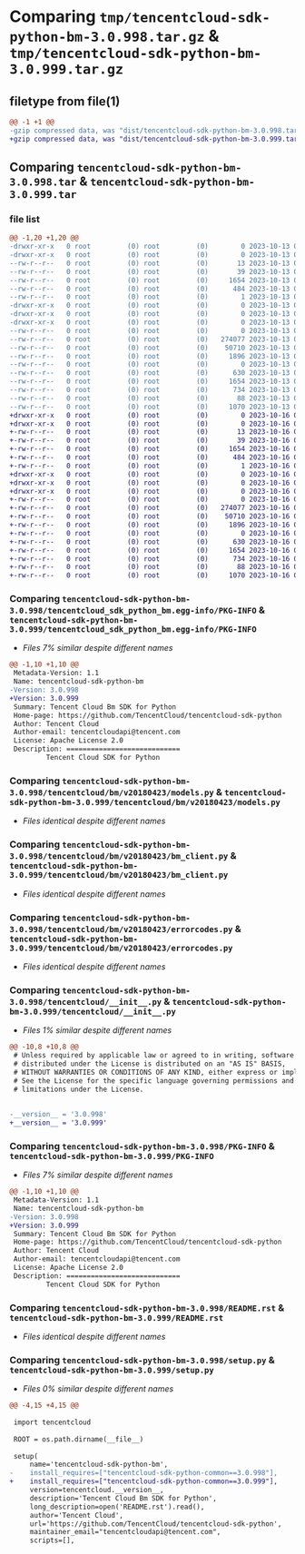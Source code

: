 # Comparing `tmp/tencentcloud-sdk-python-bm-3.0.998.tar.gz` & `tmp/tencentcloud-sdk-python-bm-3.0.999.tar.gz`

## filetype from file(1)

```diff
@@ -1 +1 @@
-gzip compressed data, was "dist/tencentcloud-sdk-python-bm-3.0.998.tar", last modified: Fri Oct 13 00:21:26 2023, max compression
+gzip compressed data, was "dist/tencentcloud-sdk-python-bm-3.0.999.tar", last modified: Mon Oct 16 00:20:40 2023, max compression
```

## Comparing `tencentcloud-sdk-python-bm-3.0.998.tar` & `tencentcloud-sdk-python-bm-3.0.999.tar`

### file list

```diff
@@ -1,20 +1,20 @@
-drwxr-xr-x   0 root         (0) root         (0)        0 2023-10-13 00:21:26.000000 tencentcloud-sdk-python-bm-3.0.998/
-drwxr-xr-x   0 root         (0) root         (0)        0 2023-10-13 00:21:26.000000 tencentcloud-sdk-python-bm-3.0.998/tencentcloud_sdk_python_bm.egg-info/
--rw-r--r--   0 root         (0) root         (0)       13 2023-10-13 00:21:26.000000 tencentcloud-sdk-python-bm-3.0.998/tencentcloud_sdk_python_bm.egg-info/top_level.txt
--rw-r--r--   0 root         (0) root         (0)       39 2023-10-13 00:21:26.000000 tencentcloud-sdk-python-bm-3.0.998/tencentcloud_sdk_python_bm.egg-info/requires.txt
--rw-r--r--   0 root         (0) root         (0)     1654 2023-10-13 00:21:26.000000 tencentcloud-sdk-python-bm-3.0.998/tencentcloud_sdk_python_bm.egg-info/PKG-INFO
--rw-r--r--   0 root         (0) root         (0)      484 2023-10-13 00:21:26.000000 tencentcloud-sdk-python-bm-3.0.998/tencentcloud_sdk_python_bm.egg-info/SOURCES.txt
--rw-r--r--   0 root         (0) root         (0)        1 2023-10-13 00:21:26.000000 tencentcloud-sdk-python-bm-3.0.998/tencentcloud_sdk_python_bm.egg-info/dependency_links.txt
-drwxr-xr-x   0 root         (0) root         (0)        0 2023-10-13 00:21:26.000000 tencentcloud-sdk-python-bm-3.0.998/tencentcloud/
-drwxr-xr-x   0 root         (0) root         (0)        0 2023-10-13 00:21:26.000000 tencentcloud-sdk-python-bm-3.0.998/tencentcloud/bm/
-drwxr-xr-x   0 root         (0) root         (0)        0 2023-10-13 00:21:26.000000 tencentcloud-sdk-python-bm-3.0.998/tencentcloud/bm/v20180423/
--rw-r--r--   0 root         (0) root         (0)        0 2023-10-13 00:21:26.000000 tencentcloud-sdk-python-bm-3.0.998/tencentcloud/bm/v20180423/__init__.py
--rw-r--r--   0 root         (0) root         (0)   274077 2023-10-13 00:21:26.000000 tencentcloud-sdk-python-bm-3.0.998/tencentcloud/bm/v20180423/models.py
--rw-r--r--   0 root         (0) root         (0)    50710 2023-10-13 00:21:26.000000 tencentcloud-sdk-python-bm-3.0.998/tencentcloud/bm/v20180423/bm_client.py
--rw-r--r--   0 root         (0) root         (0)     1896 2023-10-13 00:21:26.000000 tencentcloud-sdk-python-bm-3.0.998/tencentcloud/bm/v20180423/errorcodes.py
--rw-r--r--   0 root         (0) root         (0)        0 2023-10-13 00:21:26.000000 tencentcloud-sdk-python-bm-3.0.998/tencentcloud/bm/__init__.py
--rw-r--r--   0 root         (0) root         (0)      630 2023-10-13 00:21:26.000000 tencentcloud-sdk-python-bm-3.0.998/tencentcloud/__init__.py
--rw-r--r--   0 root         (0) root         (0)     1654 2023-10-13 00:21:26.000000 tencentcloud-sdk-python-bm-3.0.998/PKG-INFO
--rw-r--r--   0 root         (0) root         (0)      734 2023-10-13 00:21:26.000000 tencentcloud-sdk-python-bm-3.0.998/README.rst
--rw-r--r--   0 root         (0) root         (0)       88 2023-10-13 00:21:26.000000 tencentcloud-sdk-python-bm-3.0.998/setup.cfg
--rw-r--r--   0 root         (0) root         (0)     1070 2023-10-13 00:21:26.000000 tencentcloud-sdk-python-bm-3.0.998/setup.py
+drwxr-xr-x   0 root         (0) root         (0)        0 2023-10-16 00:20:40.000000 tencentcloud-sdk-python-bm-3.0.999/
+drwxr-xr-x   0 root         (0) root         (0)        0 2023-10-16 00:20:40.000000 tencentcloud-sdk-python-bm-3.0.999/tencentcloud_sdk_python_bm.egg-info/
+-rw-r--r--   0 root         (0) root         (0)       13 2023-10-16 00:20:40.000000 tencentcloud-sdk-python-bm-3.0.999/tencentcloud_sdk_python_bm.egg-info/top_level.txt
+-rw-r--r--   0 root         (0) root         (0)       39 2023-10-16 00:20:40.000000 tencentcloud-sdk-python-bm-3.0.999/tencentcloud_sdk_python_bm.egg-info/requires.txt
+-rw-r--r--   0 root         (0) root         (0)     1654 2023-10-16 00:20:40.000000 tencentcloud-sdk-python-bm-3.0.999/tencentcloud_sdk_python_bm.egg-info/PKG-INFO
+-rw-r--r--   0 root         (0) root         (0)      484 2023-10-16 00:20:40.000000 tencentcloud-sdk-python-bm-3.0.999/tencentcloud_sdk_python_bm.egg-info/SOURCES.txt
+-rw-r--r--   0 root         (0) root         (0)        1 2023-10-16 00:20:40.000000 tencentcloud-sdk-python-bm-3.0.999/tencentcloud_sdk_python_bm.egg-info/dependency_links.txt
+drwxr-xr-x   0 root         (0) root         (0)        0 2023-10-16 00:20:40.000000 tencentcloud-sdk-python-bm-3.0.999/tencentcloud/
+drwxr-xr-x   0 root         (0) root         (0)        0 2023-10-16 00:20:40.000000 tencentcloud-sdk-python-bm-3.0.999/tencentcloud/bm/
+drwxr-xr-x   0 root         (0) root         (0)        0 2023-10-16 00:20:40.000000 tencentcloud-sdk-python-bm-3.0.999/tencentcloud/bm/v20180423/
+-rw-r--r--   0 root         (0) root         (0)        0 2023-10-16 00:20:40.000000 tencentcloud-sdk-python-bm-3.0.999/tencentcloud/bm/v20180423/__init__.py
+-rw-r--r--   0 root         (0) root         (0)   274077 2023-10-16 00:20:40.000000 tencentcloud-sdk-python-bm-3.0.999/tencentcloud/bm/v20180423/models.py
+-rw-r--r--   0 root         (0) root         (0)    50710 2023-10-16 00:20:40.000000 tencentcloud-sdk-python-bm-3.0.999/tencentcloud/bm/v20180423/bm_client.py
+-rw-r--r--   0 root         (0) root         (0)     1896 2023-10-16 00:20:40.000000 tencentcloud-sdk-python-bm-3.0.999/tencentcloud/bm/v20180423/errorcodes.py
+-rw-r--r--   0 root         (0) root         (0)        0 2023-10-16 00:20:40.000000 tencentcloud-sdk-python-bm-3.0.999/tencentcloud/bm/__init__.py
+-rw-r--r--   0 root         (0) root         (0)      630 2023-10-16 00:20:40.000000 tencentcloud-sdk-python-bm-3.0.999/tencentcloud/__init__.py
+-rw-r--r--   0 root         (0) root         (0)     1654 2023-10-16 00:20:40.000000 tencentcloud-sdk-python-bm-3.0.999/PKG-INFO
+-rw-r--r--   0 root         (0) root         (0)      734 2023-10-16 00:20:40.000000 tencentcloud-sdk-python-bm-3.0.999/README.rst
+-rw-r--r--   0 root         (0) root         (0)       88 2023-10-16 00:20:40.000000 tencentcloud-sdk-python-bm-3.0.999/setup.cfg
+-rw-r--r--   0 root         (0) root         (0)     1070 2023-10-16 00:20:40.000000 tencentcloud-sdk-python-bm-3.0.999/setup.py
```

### Comparing `tencentcloud-sdk-python-bm-3.0.998/tencentcloud_sdk_python_bm.egg-info/PKG-INFO` & `tencentcloud-sdk-python-bm-3.0.999/tencentcloud_sdk_python_bm.egg-info/PKG-INFO`

 * *Files 7% similar despite different names*

```diff
@@ -1,10 +1,10 @@
 Metadata-Version: 1.1
 Name: tencentcloud-sdk-python-bm
-Version: 3.0.998
+Version: 3.0.999
 Summary: Tencent Cloud Bm SDK for Python
 Home-page: https://github.com/TencentCloud/tencentcloud-sdk-python
 Author: Tencent Cloud
 Author-email: tencentcloudapi@tencent.com
 License: Apache License 2.0
 Description: ============================
         Tencent Cloud SDK for Python
```

### Comparing `tencentcloud-sdk-python-bm-3.0.998/tencentcloud/bm/v20180423/models.py` & `tencentcloud-sdk-python-bm-3.0.999/tencentcloud/bm/v20180423/models.py`

 * *Files identical despite different names*

### Comparing `tencentcloud-sdk-python-bm-3.0.998/tencentcloud/bm/v20180423/bm_client.py` & `tencentcloud-sdk-python-bm-3.0.999/tencentcloud/bm/v20180423/bm_client.py`

 * *Files identical despite different names*

### Comparing `tencentcloud-sdk-python-bm-3.0.998/tencentcloud/bm/v20180423/errorcodes.py` & `tencentcloud-sdk-python-bm-3.0.999/tencentcloud/bm/v20180423/errorcodes.py`

 * *Files identical despite different names*

### Comparing `tencentcloud-sdk-python-bm-3.0.998/tencentcloud/__init__.py` & `tencentcloud-sdk-python-bm-3.0.999/tencentcloud/__init__.py`

 * *Files 1% similar despite different names*

```diff
@@ -10,8 +10,8 @@
 # Unless required by applicable law or agreed to in writing, software
 # distributed under the License is distributed on an "AS IS" BASIS,
 # WITHOUT WARRANTIES OR CONDITIONS OF ANY KIND, either express or implied.
 # See the License for the specific language governing permissions and
 # limitations under the License.
 
 
-__version__ = '3.0.998'
+__version__ = '3.0.999'
```

### Comparing `tencentcloud-sdk-python-bm-3.0.998/PKG-INFO` & `tencentcloud-sdk-python-bm-3.0.999/PKG-INFO`

 * *Files 7% similar despite different names*

```diff
@@ -1,10 +1,10 @@
 Metadata-Version: 1.1
 Name: tencentcloud-sdk-python-bm
-Version: 3.0.998
+Version: 3.0.999
 Summary: Tencent Cloud Bm SDK for Python
 Home-page: https://github.com/TencentCloud/tencentcloud-sdk-python
 Author: Tencent Cloud
 Author-email: tencentcloudapi@tencent.com
 License: Apache License 2.0
 Description: ============================
         Tencent Cloud SDK for Python
```

### Comparing `tencentcloud-sdk-python-bm-3.0.998/README.rst` & `tencentcloud-sdk-python-bm-3.0.999/README.rst`

 * *Files identical despite different names*

### Comparing `tencentcloud-sdk-python-bm-3.0.998/setup.py` & `tencentcloud-sdk-python-bm-3.0.999/setup.py`

 * *Files 0% similar despite different names*

```diff
@@ -4,15 +4,15 @@
 
 import tencentcloud
 
 ROOT = os.path.dirname(__file__)
 
 setup(
     name='tencentcloud-sdk-python-bm',
-    install_requires=["tencentcloud-sdk-python-common==3.0.998"],
+    install_requires=["tencentcloud-sdk-python-common==3.0.999"],
     version=tencentcloud.__version__,
     description='Tencent Cloud Bm SDK for Python',
     long_description=open('README.rst').read(),
     author='Tencent Cloud',
     url='https://github.com/TencentCloud/tencentcloud-sdk-python',
     maintainer_email="tencentcloudapi@tencent.com",
     scripts=[],
```

